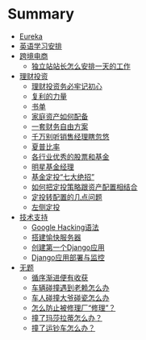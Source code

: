 # Summary

* [Eureka](README.md)
* [英语学习安排](English.md)
* [跨境电商]()
	* [独立站站长怎么安排一天的工作](ecommerce/work-arrangement.md)
* [理财投资]()
	* [理财投资务必牢记初心](invest/principle.md)
	* [复利的力量](invest/compound-interest.md)
	* [书单](invest/book.md)
	* [家庭资产如何配备](invest/family-assets.md)
	* [一套财务自由方案](invest/retire.md)
	* [千万别听销售经理瞎忽悠](invest/do-not-be-fooled.md)
	* [夏普比率](invest/sharpe-ratio.md)
	* [各行业优秀的股票和基金](invest/excellent.md)
	* [明星基金经理](invest/manager.md)
	* [基金定投“七大绝招”](invest/fund-fixing.md)
	* [如何把定投策略跟资产配置相结合](invest/strategy.md)
	* [定投转配置的几点问题](invest/transfer.md)
	* [左侧定投](invest/left-fund-fixing.md)
* [技术支持]()
	* [Google Hacking语法](tech/google_hacking.md)
	* [搭建愉快服务器](tech/vps.md)
	* [创建第一个Django应用](tech/django_create.md)
	* [Django应用部署与监控](tech/django_deploy.md)
* [无题]()
	* [循序渐进便有收获](other/insist.md)
	* [车辆碰撞遇到老赖怎么办](other/insurance-1.md)
	* [车人碰撞大爷碰瓷怎么办](other/insurance-2.md)
	* [怎么防止被修理厂“修理”？](other/insurance-3.md)
	* [撞了玛莎拉蒂怎么办？](other/insurance-4.md)
	* [撞了运钞车怎么办？](other/insurance-5.md)